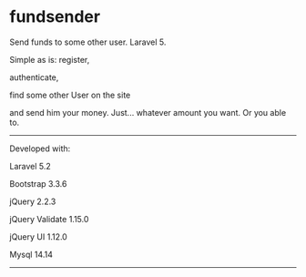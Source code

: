 # fundsender
Send funds to some other user. Laravel 5.

Simple as is: 
  register,
  
  authenticate, 
  
  find some other User on the site 
  
  and send him your money. Just... whatever amount you want. Or you able to.
  
---------------
Developed with:

Laravel 5.2

Bootstrap 3.3.6

jQuery 2.2.3

jQuery Validate 1.15.0

jQuery UI 1.12.0

Mysql 14.14

----------------
